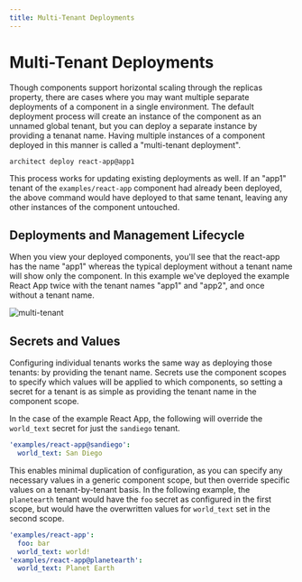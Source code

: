 ```yaml
---
title: Multi-Tenant Deployments
---
```


# Multi-Tenant Deployments

Though components support horizontal scaling through the replicas property, there are cases where you may want multiple separate deployments of a component in a single environment. The default deployment process will create an instance of the component as an unnamed global tenant, but you can deploy a separate instance by providing a tenanat name. Having multiple instances of a component deployed in this manner is called a "multi-tenant deployment".

```
architect deploy react-app@app1
```

This process works for updating existing deployments as well. If an "app1" tenant of the `examples/react-app` component had already been deployed, the above command would have deployed to that same tenant, leaving any other instances of the component untouched.

## Deployments and Management Lifecycle

When you view your deployed components, you'll see that the react-app has the name "app1" whereas the typical deployment without a tenant name will show only the component. In this example we've deployed the example React App twice with the tenant names "app1" and "app2", and once without a tenant name.

![multi-tenant](./images/multi-tenant-components.png)

## Secrets and Values

Configuring individual tenants works the same way as deploying those tenants: by providing the tenant name. Secrets use the component scopes to specify which values will be applied to which components, so setting a secret for a tenant is as simple as providing the tenant name in the component scope.

In the case of the example React App, the following will override the `world_text` secret for just the `sandiego` tenant.

```yaml
'examples/react-app@sandiego':
  world_text: San Diego
```

This enables minimal duplication of configuration, as you can specify any necessary values in a generic component scope, but then override specific values on a tenant-by-tenant basis. In the following example, the `planetearth` tenant would have the `foo` secret as configured in the first scope, but would have the overwritten values for `world_text` set in the second scope.

```yaml
'examples/react-app':
  foo: bar
  world_text: world!
'examples/react-app@planetearth':
  world_text: Planet Earth
```
